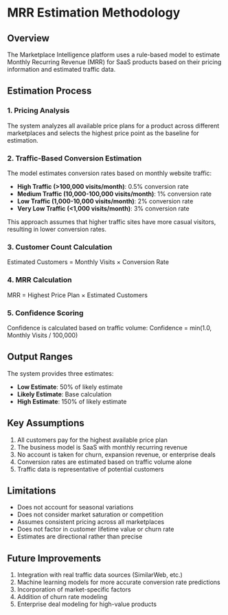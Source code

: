 # MRR Estimation Methodology

## Overview

The Marketplace Intelligence platform uses a rule-based model to estimate Monthly Recurring Revenue (MRR) for SaaS products based on their pricing information and estimated traffic data.

## Estimation Process

### 1. Pricing Analysis

The system analyzes all available price plans for a product across different marketplaces and selects the highest price point as the baseline for estimation.

### 2. Traffic-Based Conversion Estimation

The model estimates conversion rates based on monthly website traffic:

- **High Traffic (>100,000 visits/month)**: 0.5% conversion rate
- **Medium Traffic (10,000-100,000 visits/month)**: 1% conversion rate
- **Low Traffic (1,000-10,000 visits/month)**: 2% conversion rate
- **Very Low Traffic (<1,000 visits/month)**: 3% conversion rate

This approach assumes that higher traffic sites have more casual visitors, resulting in lower conversion rates.

### 3. Customer Count Calculation

Estimated Customers = Monthly Visits × Conversion Rate

### 4. MRR Calculation

MRR = Highest Price Plan × Estimated Customers

### 5. Confidence Scoring

Confidence is calculated based on traffic volume:
Confidence = min(1.0, Monthly Visits / 100,000)

## Output Ranges

The system provides three estimates:

- **Low Estimate**: 50% of likely estimate
- **Likely Estimate**: Base calculation
- **High Estimate**: 150% of likely estimate

## Key Assumptions

1. All customers pay for the highest available price plan
2. The business model is SaaS with monthly recurring revenue
3. No account is taken for churn, expansion revenue, or enterprise deals
4. Conversion rates are estimated based on traffic volume alone
5. Traffic data is representative of potential customers

## Limitations

- Does not account for seasonal variations
- Does not consider market saturation or competition
- Assumes consistent pricing across all marketplaces
- Does not factor in customer lifetime value or churn rate
- Estimates are directional rather than precise

## Future Improvements

1. Integration with real traffic data sources (SimilarWeb, etc.)
2. Machine learning models for more accurate conversion rate predictions
3. Incorporation of market-specific factors
4. Addition of churn rate modeling
5. Enterprise deal modeling for high-value products